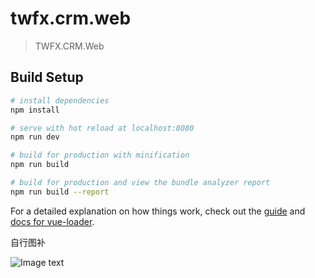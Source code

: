 # twfx.crm.web

> TWFX.CRM.Web

## Build Setup

``` bash
# install dependencies
npm install

# serve with hot reload at localhost:8080
npm run dev

# build for production with minification
npm run build

# build for production and view the bundle analyzer report
npm run build --report
```

For a detailed explanation on how things work, check out the [guide](http://vuejs-templates.github.io/webpack/) and [docs for vue-loader](http://vuejs.github.io/vue-loader).



自行图补

![Image text](https://github.com/cykjydxs/TWFX.CRM.Web/blob/master/static/uploadEmp/desc1.png)
